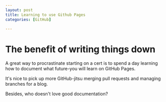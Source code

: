 ```yaml
---
layout: post
title: Learning to use Github Pages 
categories: [GitHub]

---
```


# The benefit of writing things down
A great way to procrastinate starting on a cert is to spend a day learning how to document what future-you will learn on GitHub Pages.

It's nice to pick up more GitHub-jitsu merging pull requests and managing branches for a blog.

Besides, who doesn't love good documentation? 
